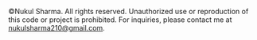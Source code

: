 ©Nukul Sharma. All rights reserved. Unauthorized use or reproduction of this code or project is prohibited. For inquiries, please contact me at nukulsharma210@gmail.com.
